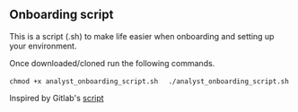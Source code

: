 ## Onboarding script
This is a script (.sh) to  make life easier when onboarding and setting up your environment.

Once downloaded/cloned run the following commands.

`chmod +x analyst_onboarding_script.sh  `
`./analyst_onboarding_script.sh`

Inspired by Gitlab's [script](https://gitlab.com/gitlab-data/analytics/-/blob/master/admin/onboarding_script.zsh)

